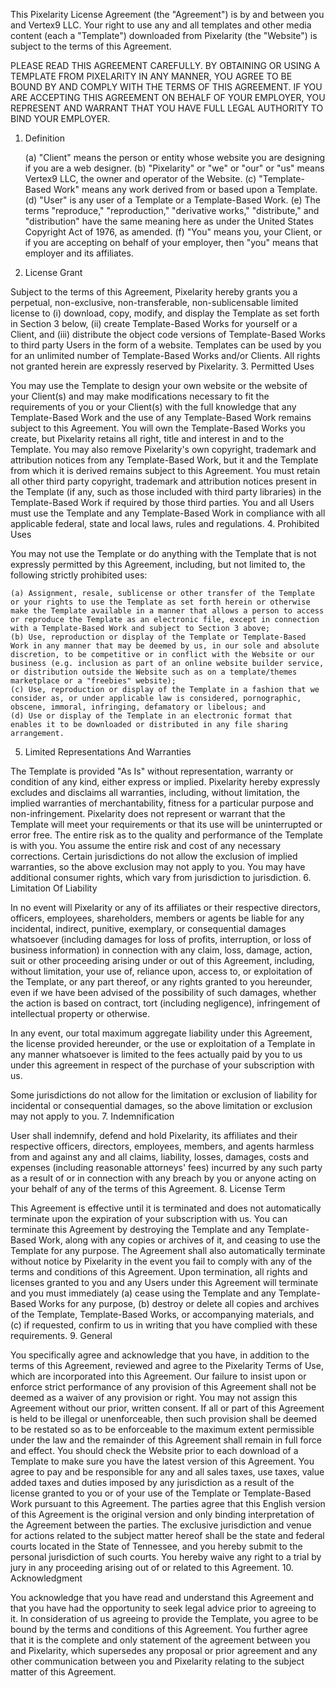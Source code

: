 This Pixelarity License Agreement (the "Agreement") is by and between you and Vertex9 LLC. Your right to use any and all templates and other media content (each a "Template") downloaded from Pixelarity (the "Website") is subject to the terms of this Agreement.

PLEASE READ THIS AGREEMENT CAREFULLY. BY OBTAINING OR USING A TEMPLATE FROM PIXELARITY IN ANY MANNER, YOU AGREE TO BE BOUND BY AND COMPLY WITH THE TERMS OF THIS AGREEMENT. IF YOU ARE ACCEPTING THIS AGREEMENT ON BEHALF OF YOUR EMPLOYER, YOU REPRESENT AND WARRANT THAT YOU HAVE FULL LEGAL AUTHORITY TO BIND YOUR EMPLOYER.
1. Definition

    (a) "Client" means the person or entity whose website you are designing if you are a web designer.
    (b) "Pixelarity" or "we" or "our" or "us" means Vertex9 LLC, the owner and operator of the Website.
    (c) "Template-Based Work" means any work derived from or based upon a Template.
    (d) "User" is any user of a Template or a Template-Based Work.
    (e) The terms "reproduce," "reproduction," "derivative works," "distribute," and "distribution" have the same meaning here as under the United States Copyright Act of 1976, as amended.
    (f) "You" means you, your Client, or if you are accepting on behalf of your employer, then "you" means that employer and its affiliates.

2. License Grant

Subject to the terms of this Agreement, Pixelarity hereby grants you a perpetual, non-exclusive, non-transferable, non-sublicensable limited license to (i) download, copy, modify, and display the Template as set forth in Section 3 below, (ii) create Template-Based Works for yourself or a Client, and (iii) distribute the object code versions of Template-Based Works to third party Users in the form of a website. Templates can be used by you for an unlimited number of Template-Based Works and/or Clients. All rights not granted herein are expressly reserved by Pixelarity.
3. Permitted Uses

You may use the Template to design your own website or the website of your Client(s) and may make modifications necessary to fit the requirements of you or your Client(s) with the full knowledge that any Template-Based Work and the use of any Template-Based Work remains subject to this Agreement. You will own the Template-Based Works you create, but Pixelarity retains all right, title and interest in and to the Template. You may also remove Pixelarity's own copyright, trademark and attribution notices from any Template-Based Work, but it and the Template from which it is derived remains subject to this Agreement. You must retain all other third party copyright, trademark and attribution notices present in the Template (if any, such as those included with third party libraries) in the Template-Based Work if required by those third parties. You and all Users must use the Template and any Template-Based Work in compliance with all applicable federal, state and local laws, rules and regulations.
4. Prohibited Uses

You may not use the Template or do anything with the Template that is not expressly permitted by this Agreement, including, but not limited to, the following strictly prohibited uses:

    (a) Assignment, resale, sublicense or other transfer of the Template or your rights to use the Template as set forth herein or otherwise make the Template available in a manner that allows a person to access or reproduce the Template as an electronic file, except in connection with a Template-Based Work and subject to Section 3 above;
    (b) Use, reproduction or display of the Template or Template-Based Work in any manner that may be deemed by us, in our sole and absolute discretion, to be competitive or in conflict with the Website or our business (e.g. inclusion as part of an online website builder service, or distribution outside the Website such as on a template/themes marketplace or a "freebies" website);
    (c) Use, reproduction or display of the Template in a fashion that we consider as, or under applicable law is considered, pornographic, obscene, immoral, infringing, defamatory or libelous; and
    (d) Use or display of the Template in an electronic format that enables it to be downloaded or distributed in any file sharing arrangement.

5. Limited Representations And Warranties

The Template is provided "As Is" without representation, warranty or condition of any kind, either express or implied. Pixelarity hereby expressly excludes and disclaims all warranties, including, without limitation, the implied warranties of merchantability, fitness for a particular purpose and non-infringement. Pixelarity does not represent or warrant that the Template will meet your requirements or that its use will be uninterrupted or error free. The entire risk as to the quality and performance of the Template is with you. You assume the entire risk and cost of any necessary corrections. Certain jurisdictions do not allow the exclusion of implied warranties, so the above exclusion may not apply to you. You may have additional consumer rights, which vary from jurisdiction to jurisdiction.
6. Limitation Of Liability

In no event will Pixelarity or any of its affiliates or their respective directors, officers, employees, shareholders, members or agents be liable for any incidental, indirect, punitive, exemplary, or consequential damages whatsoever (including damages for loss of profits, interruption, or loss of business information) in connection with any claim, loss, damage, action, suit or other proceeding arising under or out of this Agreement, including, without limitation, your use of, reliance upon, access to, or exploitation of the Template, or any part thereof, or any rights granted to you hereunder, even if we have been advised of the possibility of such damages, whether the action is based on contract, tort (including negligence), infringement of intellectual property or otherwise.

In any event, our total maximum aggregate liability under this Agreement, the license provided hereunder, or the use or exploitation of a Template in any manner whatsoever is limited to the fees actually paid by you to us under this agreement in respect of the purchase of your subscription with us.

Some jurisdictions do not allow for the limitation or exclusion of liability for incidental or consequential damages, so the above limitation or exclusion may not apply to you.
7. Indemnification

User shall indemnify, defend and hold Pixelarity, its affiliates and their respective officers, directors, employees, members, and agents harmless from and against any and all claims, liability, losses, damages, costs and expenses (including reasonable attorneys' fees) incurred by any such party as a result of or in connection with any breach by you or anyone acting on your behalf of any of the terms of this Agreement.
8. License Term

This Agreement is effective until it is terminated and does not automatically terminate upon the expiration of your subscription with us. You can terminate this Agreement by destroying the Template and any Template-Based Work, along with any copies or archives of it, and ceasing to use the Template for any purpose. The Agreement shall also automatically terminate without notice by Pixelarity in the event you fail to comply with any of the terms and conditions of this Agreement. Upon termination, all rights and licenses granted to you and any Users under this Agreement will terminate and you must immediately (a) cease using the Template and any Template-Based Works for any purpose, (b) destroy or delete all copies and archives of the Template, Template-Based Works, or accompanying materials, and (c) if requested, confirm to us in writing that you have complied with these requirements.
9. General

You specifically agree and acknowledge that you have, in addition to the terms of this Agreement, reviewed and agree to the Pixelarity Terms of Use, which are incorporated into this Agreement. Our failure to insist upon or enforce strict performance of any provision of this Agreement shall not be deemed as a waiver of any provision or right. You may not assign this Agreement without our prior, written consent. If all or part of this Agreement is held to be illegal or unenforceable, then such provision shall be deemed to be restated so as to be enforceable to the maximum extent permissible under the law and the remainder of this Agreement shall remain in full force and effect. You should check the Website prior to each download of a Template to make sure you have the latest version of this Agreement. You agree to pay and be responsible for any and all sales taxes, use taxes, value added taxes and duties imposed by any jurisdiction as a result of the license granted to you or of your use of the Template or Template-Based Work pursuant to this Agreement. The parties agree that this English version of this Agreement is the original version and only binding interpretation of the Agreement between the parties. The exclusive jurisdiction and venue for actions related to the subject matter hereof shall be the state and federal courts located in the State of Tennessee, and you hereby submit to the personal jurisdiction of such courts. You hereby waive any right to a trial by jury in any proceeding arising out of or related to this Agreement.
10. Acknowledgment

You acknowledge that you have read and understand this Agreement and that you have had the opportunity to seek legal advice prior to agreeing to it. In consideration of us agreeing to provide the Template, you agree to be bound by the terms and conditions of this Agreement. You further agree that it is the complete and only statement of the agreement between you and Pixelarity, which supersedes any proposal or prior agreement and any other communication between you and Pixelarity relating to the subject matter of this Agreement.
